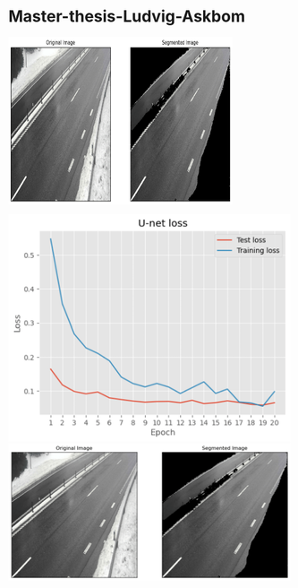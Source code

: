 # Master-thesis-Ludvig-Askbom

<img src="images/segmentation_ex-1.png" width="400" height="300">

![plot](images/seg_loss-1.png)
![plot](images/segmentation_ex-1.png)

